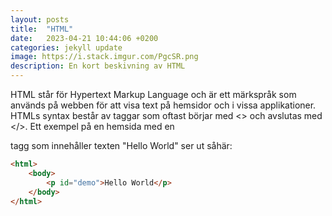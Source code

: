 ```yaml
---
layout: posts
title:  "HTML"
date:   2023-04-21 10:44:06 +0200
categories: jekyll update
image: https://i.stack.imgur.com/PgcSR.png
description: En kort beskivning av HTML
---
```

HTML står för Hypertext Markup Language och är ett märkspråk som används på webben för att visa text på hemsidor och i
vissa applikationer. HTMLs syntax består av taggar som oftast börjar med <> och avslutas med </>. Ett exempel på en
hemsida med en <p> tagg som innehåller texten "Hello World" ser ut såhär:

```html
<html>
    <body>
        <p id="demo">Hello World</p>
    </body>
</html>
```